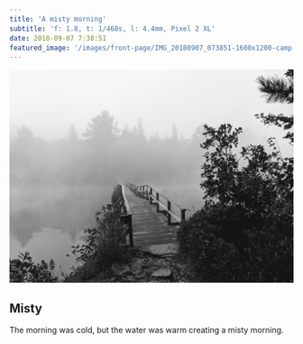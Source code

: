 ```yaml
---
title: 'A misty morning'
subtitle: 'f: 1.8, t: 1/468s, l: 4.4mm, Pixel 2 XL'
date: 2018-09-07 7:38:51
featured_image: '/images/front-page/IMG_20180907_073851-1600x1200-camp-ahmek-bridge-bnw.jpg'
---
```


![](/images/front-page/IMG_20180907_073851-1600x1200-camp-ahmek-bridge-bnw.jpg)

## Misty
The morning was cold, but the water was warm creating a misty morning.

